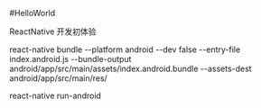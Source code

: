 #HelloWorld

ReactNative 开发初体验

react-native bundle --platform android --dev false --entry-file index.android.js  --bundle-output android/app/src/main/assets/index.android.bundle  --assets-dest android/app/src/main/res/

react-native run-android